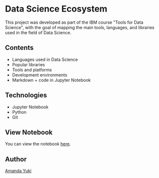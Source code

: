 # Data Science Ecosystem

This project was developed as part of the IBM course "Tools for Data Science", with the goal of mapping the main tools, languages, and libraries used in the field of Data Science.

## Contents

- Languages used in Data Science  
- Popular libraries 
- Tools and platforms 
- Development environments
- Markdown + code in Jupyter Notebook  

## Technologies

- Jupyter Notebook  
- Python  
- Git  

## View Notebook

You can view the notebook [here](direct-link-to-notebook).

## Author

[Amanda Yuki](https://github.com/amanda-yuki)

